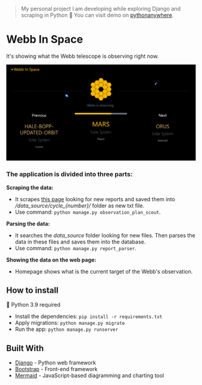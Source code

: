 > My personal project I am developing while exploring Django and scraping in Python 🔭
> You can visit demo on [pythonanywhere](https://marketah.pythonanywhere.com/).

# Webb In Space

It's showing what the Webb telescope is observing right now.

![Screenshot of Webb In Space App](docs/screenshot.png "WebbInSpace")

### The application is divided into three parts:

**Scraping the data:**
- It scrapes [this page](https://www.stsci.edu/jwst/science-execution/observing-schedules) looking for new reports and saved them into */data_source/cycle_{number}/* folder as new txt file.
- Use command: `python manage.py observation_plan_scout`.

**Parsing the data:**
- It searches the *data_source* folder looking for new files. Then parses the data in these files and saves them into the database.
- Use command: `python manage.py report_parser`.

**Showing the data on the web page:**
- Homepage shows what is the current target of the Webb's observation.

## How to install
:snake: Python 3.9 required

- Install the dependencies: `pip install -r requirements.txt`
- Apply migrations: `python manage.py migrate`
- Run the app: `python manage.py runserver`

## Built With
* [Django](https://www.djangoproject.com/) - Python web framework
* [Bootstrap](https://getbootstrap.com/) - Front-end framework
* [Mermaid](https://mermaid-js.github.io/mermaid/#/) - JavaScript-based diagramming and charting tool
